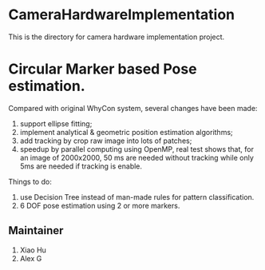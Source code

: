 # CameraHardwareImplementation
This is the directory for camera hardware implementation project.

# Circular Marker based Pose estimation.
Compared with original WhyCon system, several changes have been made:
1. support ellipse fitting;
2. implement analytical & geometric position estimation algorithms;
3. add tracking by crop raw image into lots of patches;
4. speedup by parallel computing using OpenMP, real test shows that, for an image of 2000x2000, 50 ms are needed without tracking while only 5ms are needed if tracking is enable.

Things to do:
1. use Decision Tree instead of man-made rules for pattern classification.
2. 6 DOF pose estimation using 2 or more markers.

## Maintainer
1. Xiao Hu
2. Alex G
